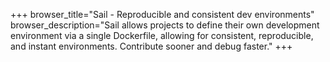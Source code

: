 +++
browser_title="Sail - Reproducible and consistent dev environments"
browser_description="Sail allows projects to define their own development environment via a single Dockerfile, allowing for consistent, reproducible, and instant environments. Contribute sooner and debug faster."
+++